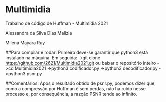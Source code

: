 # Multimidia
Trabalho de código de Huffman - Multimídia 2021

Alessandra da Silva Dias Malizia

Milena Mayara Ruy

##Para compilar e rodar:
Primeiro deve-se garantir que python3 está instalado na máquina. Em seguida:
->git clone https://github.com/2621/Multimidia2021.git  ou baixar o repositório inteiro
->cd Multimidia2021
->python3 codificador.py
->python3 decodificador.py
->python3 psnr.py


##Comentários:
Após o resultado obtido de psnr.py, podemos dizer que, como a compressão por Huffman é sem perdas, não há ruído nesse processo e, por consequência, a razção PSNR tende ao infinito.
